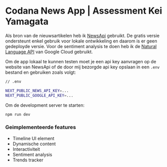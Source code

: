# Codana News App | Assessment Kei Yamagata

Als bron van de nieuwsartikelen heb ik [NewsApi](https://newsapi.org/) gebruikt. De gratis versie ondersteunt enkel gebruik voor lokale ontwikkeling en daarom is er geen gedeployde versie. Voor de sentiment analysis te doen heb ik de [Natural Language API](https://cloud.google.com/natural-language/docs/analyzing-sentiment) van Google Cloud gebruikt.

Om de app lokaal te kunnen testen moet je een api key aanvragen op de website van NewsApi of de door mij bezorgde api key opslaan in een `.env` bestand en gebruiken zoals volgt:

```bash
// .env

NEXT_PUBLIC_NEWS_API_KEY=...
NEXT_PUBLIC_GOOGLE_API_KEY=...
```

Om de development server te starten:

```bash
npm run dev
```

### Geimplementeerde features

- Timeline UI element
- Dynamische content
- Interactiviteit
- Sentiment analysis
- Trends tracker
